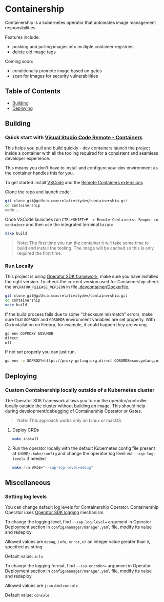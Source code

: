 # Containership

Containership is a kubernetes operator that automates image management responsibilities. 

Features include:
- pushing and pulling images into multiple container registries
- delete old image tags

Coming soon:
- conditionally promote image based on gates
- scan for images for security vulnerabilities

## Table of Contents
- [Building](#Building)
- [Deploying](#Deploying)

## Building

### Quick start with [Visual Studio Code Remote - Containers](https://code.visualstudio.com/docs/remote/containers)

This helps you pull and build quickly - dev containers launch the project inside a container with all the tooling
required for a consistent and seamless developer experience.

This means you don't have to install and configure your dev environment as the container handles this for you.

To get started install [VSCode](https://code.visualstudio.com/) and the [Remote Containers extensions](
https://marketplace.visualstudio.com/items?itemName=ms-vscode-remote.remote-containers)

Clone the repo and launch code:

```bash
git clone git@github.com:relativitydev/containership.git
cd containership
code .
```

Once VSCode launches run `CTRL+SHIFT+P -> Remote-Containers: Reopen in container` and then use the integrated
terminal to run:

```bash
make build
```

> Note: The first time you run the container it will take some time to build and install the tooling. The image
> will be cached so this is only required the first time.

### Run Locally

This project is using [Operator SDK framework](https://github.com/operator-framework/operator-sdk), make sure you
have installed the right version. To check the current version used for Containership check the `OPERATOR_RELEASE_VERSION` in file
[.devcontainer/Dockerfile](https://github.com/relativitydev/containership/blob/main/.devcontainer/Dockerfile).

```bash
git clone git@github.com:relativitydev/containership.git
cd containership
make build
```

If the build process fails due to some "checksum mismatch" errors, make sure that `GOPROXY` and `GOSUMDB`
 environment variables are set properly.
With Go installation on Fedora, for example, it could happen they are wrong.

```bash
go env GOPROXY GOSUMDB
direct
off
```

If not set properly you can just run.

```bash
go env -w GOPROXY=https://proxy.golang.org,direct GOSUMDB=sum.golang.org
```


## Deploying

### Custom Containership locally outside of a Kubernetes cluster

The Operator SDK framework allows you to run the operator/controller locally outside the cluster without
building an image. This should help during development/debugging of Containership Operator or Gates.
> Note: This approach works only on Linux or macOS.


1. Deploy CRDs
   ```bash
   make install
   ```
2. Run the operator locally with the default Kubernetes config file present at `$HOME/.kube/config`
 and change the operator log level via `--zap-log-level=` if needed
   ```bash
   make run ARGS="--zap-log-level=debug"
   ```
   
## Miscellaneous

### Setting log levels

You can change default log levels for Containership Operator. Containership Operator uses
 [Operator SDK logging](https://sdk.operatorframework.io/docs/building-operators/golang/references/logging/) mechanism.

To change the logging level, find `--zap-log-level=` argument in Operator Deployment section in `config/manager/manager.yaml` file,
 modify its value and redeploy.

Allowed values are `debug`, `info`, `error`, or an integer value greater than `0`, specified as string

Default value: `info`

To change the logging format, find `--zap-encoder=` argument in Operator Deployment section in `config/manager/manager.yaml` file,
 modify its value and redeploy.

Allowed values are `json` and `console`

Default value: `console`
